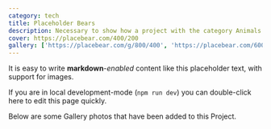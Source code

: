 ```yaml
---
category: tech
title: Placeholder Bears
description: Necessary to show how a project with the category Animals is used
cover: https://placebear.com/400/200
gallery: ['https://placebear.com/g/800/400', 'https://placebear.com/600/600']
---
```


It is easy to write **markdown**-_enabled_ content like this placeholder text, with support for images.

If you are in local development-mode (`npm run dev`) you can double-click here to edit this page quickly.

Below are some Gallery photos that have been added to this Project.
